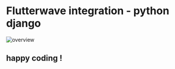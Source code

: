 
# Flutterwave integration - python django
![overview](./static/flutterwave-payment-workflow1.gif)

## happy coding !